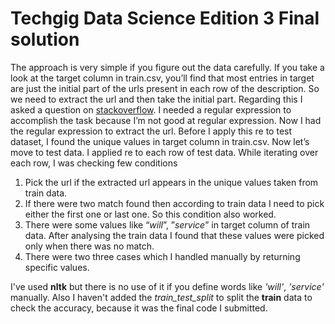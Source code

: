 # Techgig Data Science Edition 3 Final solution
The approach is very simple if you figure out the data carefully. If you take a look at the target column in train.csv, you’ll find that most entries in target are just the initial part of the urls present in each row of the description. So we need to extract the url and then take the initial part. Regarding this I asked a question on [stackoverflow](https://stackoverflow.com/questions/46610149/extract-the-initial-part-of-a-url-if-it-ends-with-com-or-net). I needed a regular expression to accomplish the task because I’m not good at regular expression. 
	Now I had the regular expression to extract the url. Before I apply this re to test dataset, I found the unique values in target column in train.csv. Now let’s move to test data. I applied re to each row of test data. While iterating over each row, I was checking few conditions 
1.	Pick the url if the extracted url appears in the unique values taken from train data.
2.	If there were two match found then according to train data I need to pick either the first one or last one. So this condition also worked.
3.	There were some values like “_will_”, ”_service_” in target column of train data. After analysing the train data I found that these values were picked only when there was no match.
4.	There were two three cases which I handled manually by returning specific values.

I've used **nltk** but there is no use of it if you define words like _'will'_, _'service'_ manually.
Also I haven't added the _train_test_split_ to split the **train** data to check the accuracy, because it was the final code I submitted.
